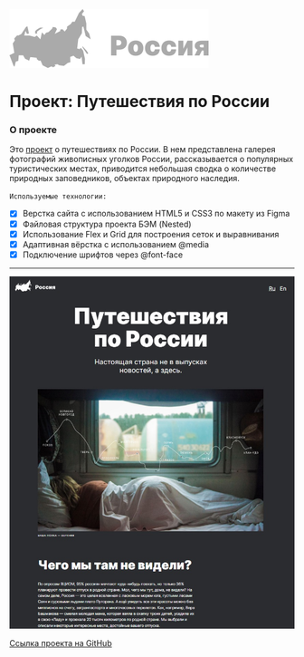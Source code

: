 [![LOGO](./images/logo.svg)](https://olesia1205.github.io/russian-travel/index.html)

# Проект: Путешествия по России

### О проекте

Это [проект](https://olesia1205.github.io/russian-travel/index.html) о путешествиях по России.
В нем представлена галерея фотографий живописных уголков России, рассказывается о
популярных туристических местах, приводится небольшая сводка о количестве природных заповедников,
объектах природного наследия.

 `Используемые технологии:`

- [x] Верстка сайта с использованием HTML5 и CSS3 по макету из Figma
- [x] Файловая структура проекта БЭМ (Nested)
- [x] Использование Flex и Grid для построения сеток и выравнивания
- [x] Адаптивная вёрстка с использованием @media
- [x] Подключение шрифтов через @font-face

***

![screenshot](./images/screenshot-1.jpg)

 [Ссылка проекта на GitHub](https://olesia1205.github.io/russian-travel/index.html)

